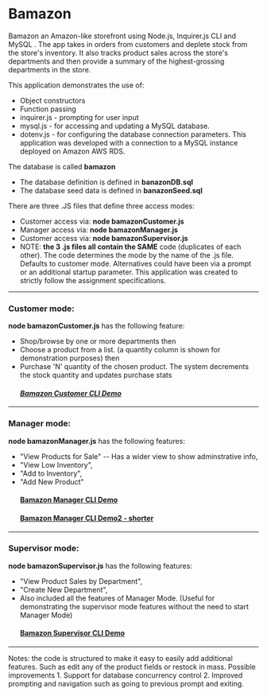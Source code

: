 # Bamazon
Bamazon an Amazon-like storefront using Node.js, Inquirer.js CLI  and  MySQL . The app takes in orders from customers and deplete stock from the store's inventory. It also tracks product sales across the store's departments and then provide a summary of the highest-grossing departments in the store.

This application demonstrates the use of: 
* Object constructors
* Function passing
* inquirer.js  - prompting for user input
* mysql.js - for accessing and updating a MySQL database.
* dotenv.js - for configuring the database connection parameters. This application was developed with a connection to a MySQL instance deployed on Amazon AWS RDS. 

The database is called  **bamazon**
* The database definition is defined in **banazonDB.sql**
* The database seed data is defined in **banazonSeed.sql**

There are three .JS files that define three access modes:
* Customer access via: **node bamazonCustomer.js**
* Manager access via: **node bamazonManager.js**
* Customer access via: **node bamazonSupervisor.js**
* NOTE: **the 3 .js files all contain the SAME** code (duplicates of each other). The code determines the mode by the name of the .js file. Defaults to customer mode. Alternatives could have been via a prompt or an additional startup parameter. This application was created to strictly follow the assignment specifications.
---
### Customer mode:
 **node bamazonCustomer.js** has the following feature:
* Shop/browse by one or more departments then
* Choose a product from a list. (a quantity column is shown for demonstration purposes) then
* Purchase 'N' quantity of the chosen product. The system decrements the stock quantity and updates purchase stats 
   #### [_Bamazon Customer CLI Demo_](recordings/bamazonCustomer.gif)
___
### Manager mode:
 **node bamazonManager.js** has the following features:
* "View Products for Sale"  -- Has a wider view to show adminstrative info,
* "View Low Inventory",
* "Add to Inventory",
* "Add New Product"
  ####  [Bamazon Manager CLI Demo](recordings/bamazonManager.gif)
  ####  [Bamazon Manager CLI Demo2  - shorter](recordings/bamazonManager.gif)
---
### Supervisor mode:
 **node bamazonSupervisor.js** has the following features:
* "View Product Sales by Department",
* "Create New Department",
* Also included all the features of Manager Mode. (Useful for demonstrating the supervisor mode features without the need to start Manager Mode)
  #### [Bamazon Supervisor CLI Demo](recordings/bamazonSupervisor.gif)
---
Notes: the code is structured to make it easy to easily add additional features. Such as edit any of the product fields or restock in mass. Possible improvements 1. Support for database concurrency control 2. Improved prompting and navigation such as going to previous prompt and exiting. 



